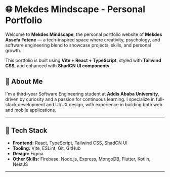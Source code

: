 # 🌐 Mekdes Mindscape - Personal Portfolio

Welcome to **Mekdes Mindscape**, the personal portfolio website of **Mekdes Assefa Fetene** — a tech-inspired space where creativity, psychology, and software engineering blend to showcase projects, skills, and personal growth.

This portfolio is built using **Vite + React + TypeScript**, styled with **Tailwind CSS**, and enhanced with **ShadCN UI components**.

## 🧠 About Me

I'm a third-year Software Engineering student at **Addis Ababa University**, driven by curiosity and a passion for continuous learning. I specialize in full-stack development and UI/UX design, with experience in building both web and mobile applications.

---

## 🚀 Tech Stack

- **Frontend:** React, TypeScript, Tailwind CSS, ShadCN UI
- **Tooling:** Vite, ESLint, Git, GitHub
- **Design:** Figma
- **Other Skills:** Firebase, Node.js, Express, MongoDB, Flutter, Kotlin, NestJS

---



